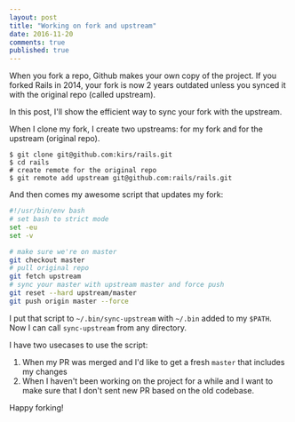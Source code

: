 ```yaml
---
layout: post
title: "Working on fork and upstream"
date: 2016-11-20
comments: true
published: true
---
```


When you fork a repo, Github makes your own copy of the project.
If you forked Rails in 2014, your fork is now 2 years outdated
unless you synced it with the original repo (called upstream).

In this post, I'll show the efficient way to sync your fork with the upstream.

When I clone my fork, I create two upstreams: for my fork and for the upstream (original repo).

```
$ git clone git@github.com:kirs/rails.git
$ cd rails
# create remote for the original repo
$ git remote add upstream git@github.com:rails/rails.git
```

And then comes my awesome script that updates my fork:

```bash
#!/usr/bin/env bash
# set bash to strict mode
set -eu
set -v

# make sure we're on master
git checkout master
# pull original repo
git fetch upstream
# sync your master with upstream master and force push
git reset --hard upstream/master
git push origin master --force
```

I put that script to `~/.bin/sync-upstream` with `~/.bin` added to my `$PATH`.
Now I can call `sync-upstream` from any directory.

I have two usecases to use the script:

1) When my PR was merged and I'd like to get a fresh `master` that includes my changes
2) When I haven't been working on the project for a while and I want to make sure that I don't sent new PR
based on the old codebase.

Happy forking!
